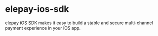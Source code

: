 # elepay-ios-sdk
elepay iOS SDK makes it easy to build a stable and secure multi-channel payment experience in your iOS app.
